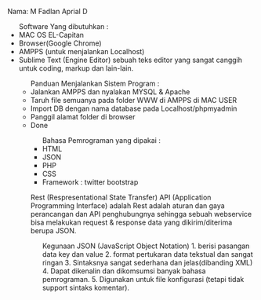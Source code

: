 Nama: M Fadlan Aprial D

<ul>
Software Yang dibutuhkan :
<li>MAC OS EL-Capitan</li>
<li>Browser(Google Chrome)</li>
<li>AMPPS (untuk menjalankan Localhost)</li>
<li>Sublime Text (Engine Editor) sebuah teks editor yang sangat canggih untuk coding, markup dan lain-lain.
 </li></u>

<ul>
Panduan Menjalankan Sistem Program :
<li>Jalankan AMPPS dan nyalakan MYSQL & Apache</li>
<li>Taruh file semuanya pada folder WWW di AMPPS di MAC USER</li>
<li>Import DB dengan nama database pada Localhost/phpmyadmin</li>
<li>Panggil alamat folder di browser</li>
<li>Done</li></u>
<hl>
 
<ul>
Bahasa Pemrograman yang dipakai :
<li>HTML</li>
<li>JSON</li>
<li>PHP</li>
<li>CSS</li>
<li>Framework :  twitter bootstrap</ul></li>

Rest (Respresentational State Transfer) API (Application Programming Interface) adalah Rest adalah aturan dan gaya perancangan dan API penghubungnya sehingga sebuah webservice bisa melakukan request & response data yang dikirim/diterima berupa JSON.
<ul>
Kegunaan JSON (JavaScript Object Notation)
1. berisi pasangan data key dan value
2. format pertukaran data tekstual dan sangat ringan
3. Sintaksnya sangat sederhana dan jelas(dibanding XML)
4. Dapat dikenalin dan dikomsumsi banyak bahasa pemrograman.
5. Digunakan untuk file konfigurasi (tetapi tidak support sintaks komentar).</ul>


 
